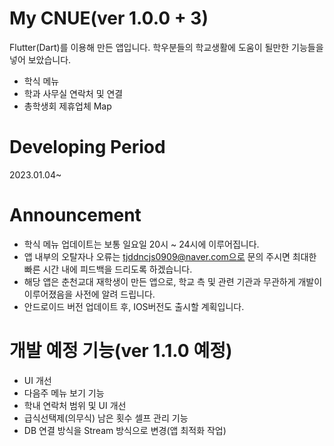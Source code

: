 # My CNUE(ver 1.0.0 + 3)
Flutter(Dart)를 이용해 만든 앱입니다.
학우분들의 학교생활에 도움이 될만한 기능들을 넣어 보았습니다.
- 학식 메뉴
- 학과 사무실 연락처 및 연결
- 총학생회 제휴업체 Map

# Developing Period 
2023.01.04~ 

# Announcement
- 학식 메뉴 업데이트는 보통 일요일 20시 ~ 24시에 이루어집니다.
- 앱 내부의 오탈자나 오류는 tjddncjs0909@naver.com으로 문의 주시면 최대한 빠른 시간 내에 피드백을 드리도록 하겠습니다.
- 해당 앱은 춘천교대 재학생이 만든 앱으로, 학교 측 및 관련 기관과 무관하게 개발이 이루어졌음을 사전에 알려 드립니다.
- 안드로이드 버전 업데이트 후, IOS버전도 출시할 계획입니다.

# 개발 예정 기능(ver 1.1.0 예정)
- UI 개선
- 다음주 메뉴 보기 기능
- 학내 연락처 범위 및 UI 개선
- 급식선택제(의무식) 남은 횟수 셀프 관리 기능
- DB 연결 방식을 Stream 방식으로 변경(앱 최적화 작업)
